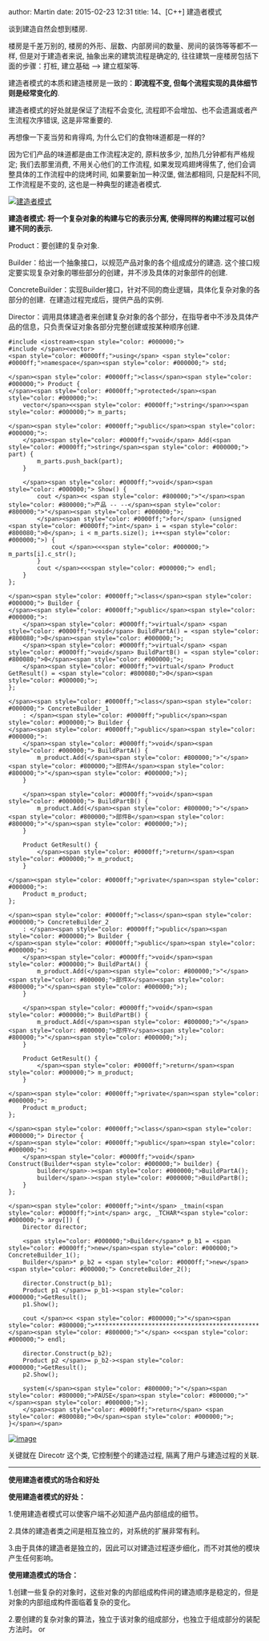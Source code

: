 author: Martin
date: 2015-02-23 12:31
title: 14、[C++] 建造者模式

谈到建造自然会想到楼房.

楼房是千差万别的, 楼房的外形、层数、内部房间的数量、房间的装饰等等都不一样, 但是对于建造者来说, 抽象出来的建筑流程是确定的, 往往建筑一座楼房包括下面的步骤：打桩, 建立基础 –> 建立框架等.

建造者模式的本质和建造楼房是一致的：**即流程不变, 但每个流程实现的具体细节则是经常变化的**.

建造者模式的好处就是保证了流程不会变化, 流程即不会增加、也不会遗漏或者产生流程次序错误, 这是非常重要的.

再想像一下麦当劳和肯得鸡, 为什么它们的食物味道都是一样的?

因为它们产品的味道都是由工作流程决定的, 原料放多少, 加热几分钟都有严格规定; 我们去那里消费, 不用关心他们的工作流程, 如果发现鸡翅烤得焦了, 他们会调整具体的工作流程中的烧烤时间, 如果要新加一种汉堡, 做法都相同, 只是配料不同, 工作流程是不变的, 这也是一种典型的建造者模式.



[![建造者模式](http://www.smallcpp.com/wp-content/uploads/2015/02/thumb1.jpg)](http://www.smallcpp.com/wp-content/uploads/2015/02/1f2dfcd7b30e.jpg)



**建造者模式: 将一个复杂对象的构建与它的表示分离, 使得同样的构建过程可以创建不同的表示.**

Product：要创建的复杂对象.

Builder：给出一个抽象接口，以规范产品对象的各个组成成分的建造. 这个接口规定要实现复杂对象的哪些部分的创建，并不涉及具体的对象部件的创建.

ConcreteBuilder：实现Builder接口，针对不同的商业逻辑，具体化复杂对象的各部分的创建.  在建造过程完成后，提供产品的实例.

Director：调用具体建造者来创建复杂对象的各个部分，在指导者中不涉及具体产品的信息，只负责保证对象各部分完整创建或按某种顺序创建.





    #include <iostream><span style="color: #000000;">
    #include </span><vector>
    <span style="color: #0000ff;">using</span> <span style="color: #0000ff;">namespace</span><span style="color: #000000;"> std;

    </span><span style="color: #0000ff;">class</span><span style="color: #000000;"> Product {
    </span><span style="color: #0000ff;">protected</span><span style="color: #000000;">:
        vector</span><<span style="color: #0000ff;">string</span>><span style="color: #000000;"> m_parts;

    </span><span style="color: #0000ff;">public</span><span style="color: #000000;">:
        </span><span style="color: #0000ff;">void</span> Add(<span style="color: #0000ff;">string</span><span style="color: #000000;"> part) {
            m_parts.push_back(part);
        }

        </span><span style="color: #0000ff;">void</span><span style="color: #000000;"> Show() {
            cout </span><< <span style="color: #800000;">"</span><span style="color: #800000;">产品 -- --</span><span style="color: #800000;">"</span><span style="color: #000000;">;
            </span><span style="color: #0000ff;">for</span> (unsigned <span style="color: #0000ff;">int</span> i = <span style="color: #800080;">0</span>; i < m_parts.size(); i++<span style="color: #000000;">) {
                cout </span><<<span style="color: #000000;"> m_parts[i].c_str();
            }
            cout </span><<<span style="color: #000000;"> endl;
        }
    };

    </span><span style="color: #0000ff;">class</span><span style="color: #000000;"> Builder {
    </span><span style="color: #0000ff;">public</span><span style="color: #000000;">:
        </span><span style="color: #0000ff;">virtual</span> <span style="color: #0000ff;">void</span> BuildPartA() = <span style="color: #800080;">0</span><span style="color: #000000;">;
        </span><span style="color: #0000ff;">virtual</span> <span style="color: #0000ff;">void</span> BuildPartB() = <span style="color: #800080;">0</span><span style="color: #000000;">;
        </span><span style="color: #0000ff;">virtual</span> Product GetResult() = <span style="color: #800080;">0</span><span style="color: #000000;">;
    };

    </span><span style="color: #0000ff;">class</span><span style="color: #000000;"> ConcreteBuilder_1
        : </span><span style="color: #0000ff;">public</span><span style="color: #000000;"> Builder {
    </span><span style="color: #0000ff;">public</span><span style="color: #000000;">:
        </span><span style="color: #0000ff;">void</span><span style="color: #000000;"> BuildPartA() {
            m_product.Add(</span><span style="color: #800000;">"</span><span style="color: #800000;">部件A</span><span style="color: #800000;">"</span><span style="color: #000000;">);
        }

        </span><span style="color: #0000ff;">void</span><span style="color: #000000;"> BuildPartB() {
            m_product.Add(</span><span style="color: #800000;">"</span><span style="color: #800000;">部件B</span><span style="color: #800000;">"</span><span style="color: #000000;">);
        }

        Product GetResult() {
            </span><span style="color: #0000ff;">return</span><span style="color: #000000;"> m_product;
        }

    </span><span style="color: #0000ff;">private</span><span style="color: #000000;">:
        Product m_product;
    };

    </span><span style="color: #0000ff;">class</span><span style="color: #000000;"> ConcreteBuilder_2
        : </span><span style="color: #0000ff;">public</span><span style="color: #000000;"> Builder {
    </span><span style="color: #0000ff;">public</span><span style="color: #000000;">:
        </span><span style="color: #0000ff;">void</span><span style="color: #000000;"> BuildPartA() {
            m_product.Add(</span><span style="color: #800000;">"</span><span style="color: #800000;">部件X</span><span style="color: #800000;">"</span><span style="color: #000000;">);
        }

        </span><span style="color: #0000ff;">void</span><span style="color: #000000;"> BuildPartB() {
            m_product.Add(</span><span style="color: #800000;">"</span><span style="color: #800000;">部件Y</span><span style="color: #800000;">"</span><span style="color: #000000;">);
        }

        Product GetResult() {
            </span><span style="color: #0000ff;">return</span><span style="color: #000000;"> m_product;
        }

    </span><span style="color: #0000ff;">private</span><span style="color: #000000;">:
        Product m_product;
    };

    </span><span style="color: #0000ff;">class</span><span style="color: #000000;"> Director {
    </span><span style="color: #0000ff;">public</span><span style="color: #000000;">:
        </span><span style="color: #0000ff;">void</span> Construct(Builder*<span style="color: #000000;"> builder) {
            builder</span>-><span style="color: #000000;">BuildPartA();
            builder</span>-><span style="color: #000000;">BuildPartB();
        }
    };

    </span><span style="color: #0000ff;">int</span> _tmain(<span style="color: #0000ff;">int</span> argc, _TCHAR*<span style="color: #000000;"> argv[]) {
        Director director;

        <span style="color: #000000;">Builder</span>* p_b1 = <span style="color: #0000ff;">new</span><span style="color: #000000;"> ConcreteBuilder_1();
        Builder</span>* p_b2 = <span style="color: #0000ff;">new</span><span style="color: #000000;"> ConcreteBuilder_2();

        director.Construct(p_b1);
        Product p1 </span>= p_b1-><span style="color: #000000;">GetResult();
        p1.Show();

        cout </span><< <span style="color: #800000;">"</span><span style="color: #800000;">**********************************************</span><span style="color: #800000;">"</span> <<<span style="color: #000000;"> endl;

        director.Construct(p_b2);
        Product p2 </span>= p_b2-><span style="color: #000000;">GetResult();
        p2.Show();

        system(</span><span style="color: #800000;">"</span><span style="color: #800000;">PAUSE</span><span style="color: #800000;">"</span><span style="color: #000000;">);
        </span><span style="color: #0000ff;">return</span> <span style="color: #800080;">0</span><span style="color: #000000;">;
    }</span></span>







[![image](http://www.smallcpp.com/wp-content/uploads/2015/02/image_thumb26.png)](http://www.smallcpp.com/wp-content/uploads/2015/02/image26.png)



关键就在 Direcotr 这个类, 它控制整个的建造过程, 隔离了用户与建造过程的关联.





* * *





**使用建造者模式的场合和好处**

**使用建造者模式的好处：**

1.使用建造者模式可以使客户端不必知道产品内部组成的细节。

2.具体的建造者类之间是相互独立的，对系统的扩展非常有利。

3.由于具体的建造者是独立的，因此可以对建造过程逐步细化，而不对其他的模块产生任何影响。

**使用建造模式的场合：**

1.创建一些复杂的对象时，这些对象的内部组成构件间的建造顺序是稳定的，但是对象的内部组成构件面临着复杂的变化。

2.要创建的复杂对象的算法，独立于该对象的组成部分，也独立于组成部分的装配方法时。
or 
